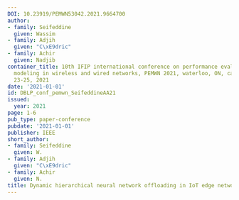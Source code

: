 ```yaml
---
DOI: 10.23919/PEMWN53042.2021.9664700
author:
- family: Seifeddine
  given: Wassim
- family: Adjih
  given: "C\xE9dric"
- family: Achir
  given: Nadjib
container_title: 10th IFIP international conference on performance evaluation and
  modeling in wireless and wired networks, PEMWN 2021, waterloo, ON, canada, november
  23-25, 2021
date: '2021-01-01'
id: DBLP_conf_pemwn_SeifeddineAA21
issued:
  year: 2021
page: 1-6
pub_type: paper-conference
pubdate: '2021-01-01'
publisher: IEEE
short_author:
- family: Seifeddine
  given: W.
- family: Adjih
  given: "C\xE9dric"
- family: Achir
  given: N.
title: Dynamic hierarchical neural network offloading in IoT edge networks
---
```

